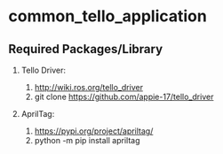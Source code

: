 # common_tello_application

## Required Packages/Library
1. Tello Driver:
	1. http://wiki.ros.org/tello_driver
	2. git clone https://github.com/appie-17/tello_driver
	
2. AprilTag:
	1. https://pypi.org/project/apriltag/
	2. python -m pip install apriltag
